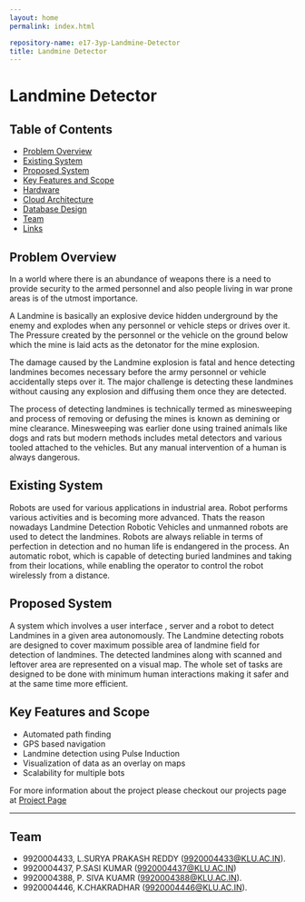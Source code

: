 ```yaml
---
layout: home
permalink: index.html

repository-name: e17-3yp-Landmine-Detector 
title: Landmine Detector 
---
```


[comment]: # "This is the standard layout for the project, but you can clean this and use your own template"

# Landmine Detector 

## Table of Contents
* [Problem Overview](#Problem-Overview)
* [Existing System](#Existing-System)
* [Proposed System](#Proposed-System)
* [Key Features and Scope](#Key-Features-and-Scope)
* [Hardware](https://github.com/Akilax0/e17-3yp-Landmine-Detector/tree/main/_designs/hardware)
* [Cloud Architecture](https://github.com/Akilax0/e17-3yp-Landmine-Detector/tree/main/_designs/cloud_archiecture)
* [Database Design](https://github.com/Akilax0/e17-3yp-Landmine-Detector/tree/main/_designs/database_schemas)
* [Team](#Team)
* [Links](#Links)

## Problem Overview

In a world where there is an abundance of weapons there is a need to provide security to the armed personnel and also people living in war prone areas is of the utmost importance.     

A Landmine is basically an explosive device hidden underground by the enemy and explodes when any personnel or vehicle steps or drives over it. The Pressure created by the personnel or the vehicle on the ground below which the mine is laid acts as the detonator for the mine explosion. 

The damage caused by the Landmine explosion is fatal and hence detecting landmines becomes necessary before the army personnel or vehicle accidentally steps over it. The major challenge is detecting these landmines without causing any explosion and diffusing them once they are detected.

The process of detecting landmines is technically termed as minesweeping and process of removing or defusing the mines is known as demining or mine clearance. Minesweeping was earlier done using trained animals like dogs and rats but modern methods includes metal detectors and various tooled attached to the vehicles. But any manual intervention of a human is always dangerous.

## Existing System

Robots are used for various applications in industrial area. Robot performs various activities and is becoming more advanced. Thats the reason nowadays Landmine Detection Robotic Vehicles and unmanned robots are used to detect the landmines. Robots are always reliable in terms of perfection in detection and no human life is endangered in the process. An automatic robot, which is capable of detecting buried landmines and taking from their locations, while enabling the operator to control the robot wirelessly from a distance. 

<!-- GPR has been considered as the most promising subsurface sensing technique for landmine clearance operations in combination with a metal detector. This is because of its ability to detect both metallic and nonmetallic landmines. Furthermore, the capability for imaging and post processing of data enables the identification of detected objects. A system combining GPR and a metal detector is commonly called a dual sensor. The system uses the metal detector as the primary sensor for the detection and localization of metal-containing objects, after which it switches to GPR as the secondary sensor for target identification. GPR for landmine detection commonly employs relatively high frequencies in order to detect and/or image small objects near the surface and also to reduce the size of the antennas for easier handling and higher mobility. With high frequencies, GPR becomes more sensitive to the heterogeneity of the media surrounding the object, which results in unwanted scattering in the data. The unwanted scattered waves are commonly referred to as clutter. Clutter degrades the quality of the GPR data and makes their analysis and interpretation difficult. In the case of landmine detection, a false analysis or interpretation of the data may lead to an accidental detonation -->


## Proposed System
A system which involves a user interface , server and a robot to detect Landmines in a given area autonomously.
The Landmine detecting robots are designed to cover maximum possible area of landmine field for detection of landmines. The detected landmines along with scanned and leftover area are represented on a visual map.
The whole set of tasks are designed to be done with minimum human interactions making it safer and at the same time more efficient.

## Key Features and Scope
- Automated path finding
- GPS based navigation
- Landmine detection using Pulse Induction
- Visualization of data as an overlay on maps
- Scalability for multiple bots


For more information about the project please checkout our projects page at 
[Project Page](https://cepdnaclk.github.io/e17-3yp-Landmine-Detector)

---

## Team
-  9920004433, L.SURYA PRAKASH REDDY (9920004433@KLU.AC.IN).
-  9920004437, P.SASI KUMAR (9920004437@KLU.AC.IN)
-  9920004388, P. SIVA KUAMR (9920004388@KLU.AC.IN).
-  9920004446, K.CHAKRADHAR (9920004446@KLU.AC.IN).


